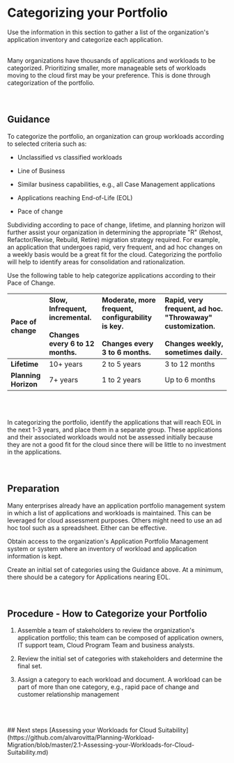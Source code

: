 # Categorizing your Portfolio
Use the information in this section to gather a list of the organization's application inventory and categorize each application.
<br />
<br />

Many organizations have thousands of applications and workloads to be categorized. Prioritizing smaller, more manageable sets of workloads moving to the cloud first may be your preference. This is done through categorization of the portfolio.
<br />
<br />
<br />
## Guidance
To categorize the portfolio, an organization can group workloads according to selected criteria such as: 

* Unclassified vs classified workloads 

* Line of Business 
* Similar business capabilities, e.g., all Case Management applications 
* Applications reaching End-of-Life (EOL)
* Pace of change

Subdividing according to pace of change, lifetime, and planning horizon will further assist your organization in determining the appropriate "R" (Rehost, Refactor/Revise, Rebuild, Retire) migration strategy required. For example, an application that undergoes rapid, very frequent, and ad hoc changes on a weekly basis would be a great fit for the cloud. Categorizing the portfolio will help to identify areas for consolidation and rationalization.

Use the following table to help categorize applications according to their Pace of Change.

|**Pace of change** |**Slow, Infrequent, incremental.<br /><br />Changes every 6 to 12 months.** |**Moderate, more frequent, configurability is key.<br /><br />Changes every 3 to 6 months.** |**Rapid, very frequent, ad hoc. "Throwaway" customization.<br /><br />Changes weekly, sometimes daily.** |
|:-------------| :-------------| :-------------| :------------|
|**Lifetime** |10+ years |2 to 5 years|3 to 12 months|
**Planning Horizon**|7+ years |1 to 2 years |Up to 6 months|
<br />
<br />
	
In categorizing the portfolio, identify the applications that will reach EOL in the next 1-3 years, and place them in a separate group. These applications and their associated workloads would not be assessed initially because they are not a good fit for the cloud since there will be little to no investment in the applications.
<br />
<br />
<br />
## Preparation
Many enterprises already have an application portfolio management system in which a list of applications and workloads is maintained. This can be leveraged for cloud assessment purposes. Others might need to use an ad hoc tool such as a spreadsheet. Either can be effective.

Obtain access to the organization's Application Portfolio Management system or system where an inventory of workload and application information is kept.

Create an initial set of categories using the Guidance above. At a minimum, there should be a category for Applications nearing EOL.
<br />
<br />
<br />
## Procedure - How to Categorize your Portfolio
1. Assemble a team of stakeholders to review the organization's application portfolio; this team can be composed of application owners,  IT support team, Cloud Program Team and business analysts.

2. Review the initial set of categories with stakeholders and determine the final set.

3. Assign a category to each workload and document. A workload can be part of more than one category, e.g., rapid pace of change and customer relationship management
<br />
<br />
<br />
## Next steps
[Assessing your Workloads for Cloud Suitability](https://github.com/alvarovitta/Planning-Workload-Migration/blob/master/2.1-Assessing-your-Workloads-for-Cloud-Suitability.md)
